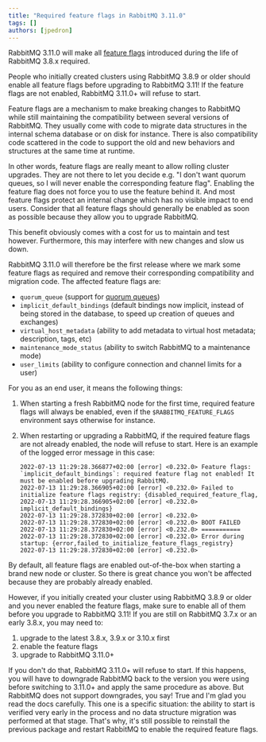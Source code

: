 ```yaml
---
title: "Required feature flags in RabbitMQ 3.11.0"
tags: []
authors: [jpedron]
---
```


RabbitMQ 3.11.0 will make all [feature
flags](/docs/feature-flags) introduced during the life
of RabbitMQ 3.8.x required.

People who initially created clusters using RabbitMQ 3.8.9 or older should
enable all feature flags before upgrading to RabbitMQ 3.11! If the feature
flags are not enabled, RabbitMQ 3.11.0+ will refuse to start.

<!-- more -->

Feature flags are a mechanism to make breaking changes to RabbitMQ while still
maintaining the compatibility between several versions of RabbitMQ. They
usually come with code to migrate data structures in the internal schema
database or on disk for instance. There is also compatibility code scattered in
the code to support the old and new behaviors and structures at the same time
at runtime.

In other words, feature flags are really meant to allow rolling cluster
upgrades. They are not there to let you decide e.g. "I don't want quorum
queues, so I will never enable the corresponding feature flag". Enabling the
feature flag does not force you to use the feature behind it. And most feature
flags protect an internal change which has no visible impact to end users.
Consider that all feature flags should generally be enabled as soon as possible
because they allow you to upgrade RabbitMQ.

This benefit obviously comes with a cost for us to maintain and test however.
Furthermore, this may interfere with new changes and slow us down.

RabbitMQ 3.11.0 will therefore be the first release where we mark some feature
flags as required and remove their corresponding compatibility and migration
code. The affected feature flags are:
* `quorum_queue` (support for [quorum
  queues](/docs/quorum-queues))
* `implicit_default_bindings` (default bindings now implicit, instead of being
  stored in the database, to speed up creation of queues and exchanges)
* `virtual_host_metadata` (ability to add metadata to virtual host metadata;
  description, tags, etc)
* `maintenance_mode_status` (ability to switch RabbitMQ to a maintenance mode)
* `user_limits` (ability to configure connection and channel limits for a user)

For you as an end user, it means the following things:

1.  When starting a fresh RabbitMQ node for the first time, required feature
    flags will always be enabled, even if the `$RABBITMQ_FEATURE_FLAGS`
    environment says otherwise for instance.

2.  When restarting or upgrading a RabbitMQ, if the required feature flags are
    not already enabled, the node will refuse to start. Here is an example of
    the logged error message in this case:

    ```
    2022-07-13 11:29:28.366877+02:00 [error] <0.232.0> Feature flags: `implicit_default_bindings`: required feature flag not enabled! It must be enabled before upgrading RabbitMQ.
    2022-07-13 11:29:28.366905+02:00 [error] <0.232.0> Failed to initialize feature flags registry: {disabled_required_feature_flag,
    2022-07-13 11:29:28.366905+02:00 [error] <0.232.0>                                               implicit_default_bindings}
    2022-07-13 11:29:28.372830+02:00 [error] <0.232.0>
    2022-07-13 11:29:28.372830+02:00 [error] <0.232.0> BOOT FAILED
    2022-07-13 11:29:28.372830+02:00 [error] <0.232.0> ===========
    2022-07-13 11:29:28.372830+02:00 [error] <0.232.0> Error during startup: {error,failed_to_initialize_feature_flags_registry}
    2022-07-13 11:29:28.372830+02:00 [error] <0.232.0>
    ```

By default, all feature flags are enabled out-of-the-box when starting a brand
new node or cluster. So there is great chance you won't be affected because
they are probably already enabled.

However, if you initially created your cluster using RabbitMQ 3.8.9 or older
and you never enabled the feature flags, make sure to enable all of them before
you upgrade to RabbitMQ 3.11! If you are still on RabbitMQ 3.7.x or an early
3.8.x, you may need to:
1. upgrade to the latest 3.8.x, 3.9.x or 3.10.x first
2. enable the feature flags
3. upgrade to RabbitMQ 3.11.0+

If you don't do that, RabbitMQ 3.11.0+ will refuse to start. If this happens,
you will have to downgrade RabbitMQ back to the version you were using before
switching to 3.11.0+ and apply the same procedure as above. But RabbitMQ does
not support downgrades, you say! True and I'm glad you read the docs carefully.
This one is a specific situation: the ability to start is verified very early
in the process and no data structure migration was performed at that stage.
That's why, it's still possible to reinstall the previous package and restart
RabbitMQ to enable the required feature flags.
